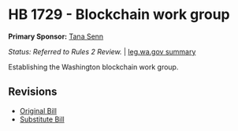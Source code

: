 # HB 1729 - Blockchain work group
**Primary Sponsor:** [Tana Senn](/person/leg/tana.senn.md)

*Status: Referred to Rules 2 Review.* | [leg.wa.gov summary](https://app.leg.wa.gov/billsummary?BillNumber=1729&Year=2021)

Establishing the Washington blockchain work group.

## Revisions
* [Original Bill](1/)
* [Substitute Bill](S/)